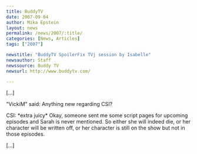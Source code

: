 ```yaml
---
title: BuddyTV 
date: 2007-09-04
author: Mika Epstein
layout: news
permalink: /news/2007/:title/
categories: [News, Articles]
tags: ["2007"]

newstitle: "BuddyTV SpoilerFix TVj session by Isabelle"
newsauthor: Staff
newssource: Buddy TV 
newsurl: http://www.buddytv.com/

---
```


[...]

"VickiM" said: Anything new regarding CSI?

CSI: \*extra juicy\* Okay, someone sent me some script pages for upcoming episodes and Sarah is never mentioned. So either she will indeed die, or her character will be written off, or her character is still on the show but not in those episodes.

[...]
